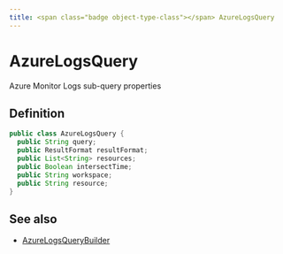 ```yaml
---
title: <span class="badge object-type-class"></span> AzureLogsQuery
---
```

# <span class="badge object-type-class"></span> AzureLogsQuery

Azure Monitor Logs sub-query properties

## Definition

```java
public class AzureLogsQuery {
  public String query;
  public ResultFormat resultFormat;
  public List<String> resources;
  public Boolean intersectTime;
  public String workspace;
  public String resource;
}
```
## See also

 * <span class="badge builder"></span> [AzureLogsQueryBuilder](./builder-AzureLogsQueryBuilder.md)
